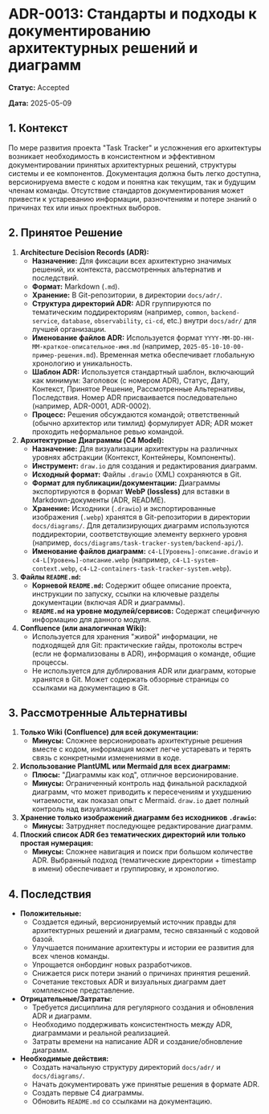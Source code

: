 # ADR-0013: Стандарты и подходы к документированию архитектурных решений и диаграмм

**Статус:** Accepted

**Дата:** 2025-05-09

## 1. Контекст

По мере развития проекта "Task Tracker" и усложнения его архитектуры возникает необходимость в консистентном и эффективном документировании принятых архитектурных решений, структуры системы и ее компонентов. Документация должна быть легко доступна, версионируема вместе с кодом и понятна как текущим, так и будущим членам команды. Отсутствие стандартов документирования может привести к устареванию информации, разночтениям и потере знаний о причинах тех или иных проектных выборов.

## 2. Принятое Решение

1.  **Architecture Decision Records (ADR):**
    *   **Назначение:** Для фиксации всех архитектурно значимых решений, их контекста, рассмотренных альтернатив и последствий.
    *   **Формат:** Markdown (`.md`).
    *   **Хранение:** В Git-репозитории, в директории `docs/adr/`.
    *   **Структура директорий ADR:** ADR группируются по тематическим поддиректориям (например, `common`, `backend-service`, `database`, `observability`, `ci-cd`, etc.) внутри `docs/adr/` для лучшей организации.
    *   **Именование файлов ADR:** Используется формат `YYYY-MM-DD-HH-MM-краткое-описательное-имя.md` (например, `2025-05-10-10-00-пример-решения.md`). Временная метка обеспечивает глобальную хронологию и уникальность.
    *   **Шаблон ADR:** Используется стандартный шаблон, включающий как минимум: Заголовок (с номером ADR), Статус, Дату, Контекст, Принятое Решение, Рассмотренные Альтернативы, Последствия. Номер ADR присваивается последовательно (например, ADR-0001, ADR-0002).
    *   **Процесс:** Решения обсуждаются командой; ответственный (обычно архитектор или тимлид) формулирует ADR; ADR может проходить неформальное ревью командой.
2.  **Архитектурные Диаграммы (C4 Model):**
    *   **Назначение:** Для визуализации архитектуры на различных уровнях абстракции (Контекст, Контейнеры, Компоненты).
    *   **Инструмент:** `draw.io` для создания и редактирования диаграмм.
    *   **Исходный формат:** Файлы `.drawio` (XML) сохраняются в Git.
    *   **Формат для публикации/документации:** Диаграммы экспортируются в формат **WebP (lossless)** для вставки в Markdown-документы (ADR, README).
    *   **Хранение:** Исходники (`.drawio`) и экспортированные изображения (`.webp`) хранятся в Git-репозитории в директории `docs/diagrams/`. Для детализирующих диаграмм используются поддиректории, соответствующие элементу верхнего уровня (например, `docs/diagrams/task-tracker-system/backend-api/`).
    *   **Именование файлов диаграмм:** `c4-L[Уровень]-описание.drawio` и `c4-L[Уровень]-описание.webp` (например, `c4-L1-system-context.webp`, `c4-L2-containers-task-tracker-system.webp`).
3.  **Файлы `README.md`:**
    *   **Корневой `README.md`:** Содержит общее описание проекта, инструкции по запуску, ссылки на ключевые разделы документации (включая ADR и диаграммы).
    *   **`README.md` на уровне модулей/сервисов:** Содержат специфичную информацию для данного модуля.
4.  **Confluence (или аналогичная Wiki):**
    *   Используется для хранения "живой" информации, не подходящей для Git: практические гайды, протоколы встреч (если не формализованы в ADR), информация о команде, общие процессы.
    *   Не используется для дублирования ADR или диаграмм, которые хранятся в Git. Может содержать обзорные страницы со ссылками на документацию в Git.

## 3. Рассмотренные Альтернативы

1.  **Только Wiki (Confluence) для всей документации:**
    *   **Минусы:** Сложнее версионировать архитектурные решения вместе с кодом, информация может легче устаревать и терять связь с конкретными изменениями в коде.
2.  **Использование PlantUML или Mermaid для всех диаграмм:**
    *   **Плюсы:** "Диаграммы как код", отличное версионирование.
    *   **Минусы:** Ограниченный контроль над финальной раскладкой диаграмм, что может приводить к пересечениям и ухудшению читаемости, как показал опыт с Mermaid. `draw.io` дает полный контроль над визуализацией.
3.  **Хранение только изображений диаграмм без исходников `.drawio`:**
    *   **Минусы:** Затрудняет последующее редактирование диаграмм.
4.  **Плоский список ADR без тематических директорий или только простая нумерация:**
    *   **Минусы:** Сложнее навигация и поиск при большом количестве ADR. Выбранный подход (тематические директории + timestamp в имени) обеспечивает и группировку, и хронологию.

## 4. Последствия

*   **Положительные:**
    *   Создается единый, версионируемый источник правды для архитектурных решений и диаграмм, тесно связанный с кодовой базой.
    *   Улучшается понимание архитектуры и истории ее развития для всех членов команды.
    *   Упрощается онбординг новых разработчиков.
    *   Снижается риск потери знаний о причинах принятия решений.
    *   Сочетание текстовых ADR и визуальных диаграмм дает комплексное представление.
*   **Отрицательные/Затраты:**
    *   Требуется дисциплина для регулярного создания и обновления ADR и диаграмм.
    *   Необходимо поддерживать консистентность между ADR, диаграммами и реальной реализацией.
    *   Затраты времени на написание ADR и создание/обновление диаграмм.
*   **Необходимые действия:**
    *   Создать начальную структуру директорий `docs/adr/` и `docs/diagrams/`.
    *   Начать документировать уже принятые решения в формате ADR.
    *   Создать первые C4 диаграммы.
    *   Обновить `README.md` со ссылками на документацию.